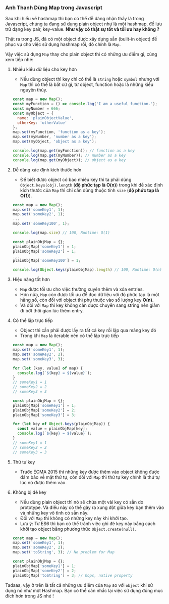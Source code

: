 ### Anh Thanh Dùng Map trong Javascript

Sau khi hiểu về hashmap thì bạn có thể dễ dàng nhận thấy là trong Javascript, chúng ta đang sử dụng plain object như là một hashmap, để lưu trữ dạng key pair, key-value. **Như vậy có thật sự tốt và tối ưu hay không ?** 

Thật ra trong JS, đã có một object được xây dựng sẵn (built-in object) để phục vụ cho việc sử dụng hashmap rồi, đó chính là `Map`.

Vậy việc sử dụng `Map` thay cho plain object thì có những ưu điểm gì, cùng xem tiếp nhé:

1. Nhiều kiểu dữ liệu cho key hơn
    - Nếu dùng object thì key chỉ có thể là `string` hoặc `symbol` nhưng với `Map` thì có thể là bất cứ gì, từ object, function hoặc là những kiểu nguyên thủy.

    ```jsx
    const map = new Map();
    const myFunction = () => console.log('I am a useful function.');
    const myNumber = 666;
    const myObject = {
      name: 'plainObjectValue',
      otherKey: 'otherValue'
    };
    map.set(myFunction, 'function as a key');
    map.set(myNumber, 'number as a key');
    map.set(myObject, 'object as a key');

    console.log(map.get(myFunction)); // function as a key
    console.log(map.get(myNumber)); // number as a key
    console.log(map.get(myObject)); // object as a key
    ```

2. Dễ dàng xác định kích thước hơn
    - Để biết được object có bao nhiêu key thì ta phải dùng `Object.keys(obj).length` (**độ phức tạp là O(n)**) trong khi để xác định kích thước của `Map` thì chỉ cần dùng thuộc tính `size` (**độ phức tạp là O(1)**).

    ```jsx
    const map = new Map();
    map.set('someKey1', 1);
    map.set('someKey2', 1);
    ...
    map.set('someKey100', 1);

    console.log(map.size) // 100, Runtime: O(1)

    const plainObjMap = {};
    plainObjMap['someKey1'] = 1;
    plainObjMap['someKey2'] = 1;
    ...
    plainObjMap['someKey100'] = 1;

    console.log(Object.keys(plainObjMap).length) // 100, Runtime: O(n)
    ```

3. Hiệu năng tốt hơn
    - `Map` được tối ưu cho việc thường xuyên thêm và xóa entries.
    - Hơn nữa, `Map` còn được tối ưu để đọc dữ liệu với độ phức tạp là một hằng số, còn đối với object thì phụ thuộc vào số lượng key **O(n).**
    - Và đối với `Map` thì key không cần được chuyển sang string nên giảm đi bớt thời gian lúc thêm entry.
4. Có thể lặp trực tiếp
    - Object thì cần phải được lấy ra tất cả key rồi lặp qua mảng key đó
    - Trong khi `Map` là iterable nên có thể lặp trực tiếp

    ```jsx
    const map = new Map();
    map.set('someKey1', 1);
    map.set('someKey2', 2);
    map.set('someKey3', 3);

    for (let [key, value] of map) {
      console.log(`${key} = ${value}`);
    }
    // someKey1 = 1
    // someKey2 = 2
    // someKey3 = 3

    const plainObjMap = {};
    plainObjMap['someKey1'] = 1;
    plainObjMap['someKey2'] = 2;
    plainObjMap['someKey3'] = 3;

    for (let key of Object.keys(plainObjMap)) {
      const value = plainObjMap[key];
      console.log(`${key} = ${value}`);
    }
    // someKey1 = 1
    // someKey2 = 2
    // someKey3 = 3
    ```

5. Thứ tự key
    - Trước ECMA 2015 thì những key được thêm vào object không được đảm bảo về mặt thứ tự, còn đối với `Map` thì thứ tự key chính là thứ tự lúc nó được thêm vào.
6. Không bị đè key
    - Nếu dùng plain object thì nó sẽ chứa một vài key có sẵn do prototype. Và điều này có thể gây ra xung đột giữa key bạn thêm vào và những key vô tình có sẵn này.
    - Đối với `Map` thì không có những key này khi khởi tạo.
    - Lưu ý: Từ ES6 thì bạn có thể tránh việc ghi đè key này bằng cách khởi tạo object bằng phương thức `Object.create(null)`.

    ```jsx
    const map = new Map();
    map.set('someKey1', 1);
    map.set('someKey2', 2);
    map.set('toString', 3); // No problem for Map

    const plainObjMap = {};
    plainObjMap['someKey1'] = 1;
    plainObjMap['someKey2'] = 2;
    plainObjMap['toString'] = 3; // Oops, native property
    ```

Tadaaa, vậy ở trên là tất cả những ưu điểm của `Map` so với `object` khi sử dụng nó như một Hashmap. Bạn có thể cân nhắc lại việc sử dụng đúng mục đích hơn trong JS nhé !
